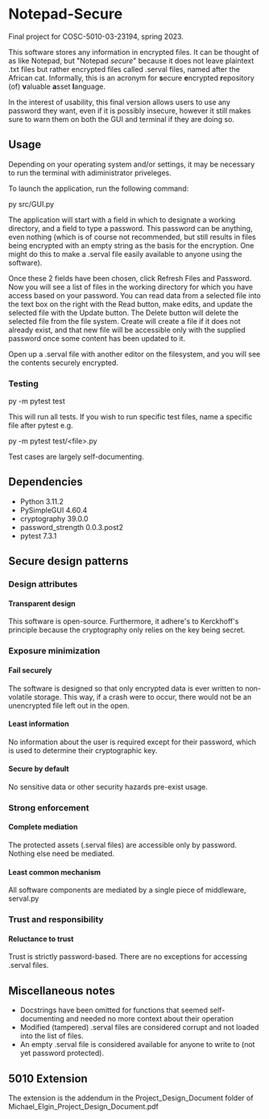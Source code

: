 # Notepad-Secure

Final project for COSC-5010-03-23194, spring 2023.

This software stores any information in encrypted files. It can be thought of as like Notepad, but "Notepad *secure*" because
it does not leave plaintext .txt files but rather encrypted files called .serval files, named after the African cat. Informally, this is an acronym for
**s**ecure **e**ncrypted **r**epository (of) **v**aluable **a**sset **l**anguage.

In the interest of usability, this final version allows users to use any password they want, even if it is possibly insecure,
however it still makes sure to warn them on both the GUI and terminal if they are doing so.

## Usage

Depending on your operating system and/or settings, it may be necessary to run the terminal with adiministrator priveleges.

To launch the application, run the following command:

py src/GUI.py

The application will start with a field in which to designate a working directory, and a field to type a password.
This password can be anything, even nothing (which is of course not recommended, but still results in files being
encrypted with an empty string as the basis for the encryption. One might do this to make a .serval file easily
available to anyone using the software).

Once these 2 fields have been chosen, click Refresh Files and Password. Now you will see a list of files in the working
directory for which you have access based on your password. You can read data from a selected file into the text box on the
right with the Read button, make edits, and update the selected file with the Update button.
The Delete button will delete the selected file from the file system. Create will create a file if it does not already exist,
and that new file will be accessible only with the supplied password once some content has been updated to it.

Open up a .serval file with another editor on the filesystem, and you will see the contents securely encrypted.

### Testing

py -m pytest test

This will run all tests. If you wish to run specific test files, name a specific file after pytest e.g.

py -m pytest test/\<file\>.py

Test cases are largely self-documenting.

## Dependencies

- Python 3.11.2
- PySimpleGUI 4.60.4
- cryptography 39.0.0
- password_strength 0.0.3.post2
- pytest 7.3.1

## Secure design patterns

### Design attributes

#### Transparent design

This software is open-source. Furthermore, it adhere's to Kerckhoff's principle because the cryptography only relies on the
key being secret.

### Exposure minimization

#### Fail securely

The software is designed so that only encrypted data is ever written to non-volatile storage. This way, if a crash were
to occur, there would not be an unencrypted file left out in the open.

#### Least information

No information about the user is required except for their password, which is used to determine their cryptographic key.

#### Secure by default

No sensitive data or other security hazards pre-exist usage.

### Strong enforcement

#### Complete mediation

The protected assets (.serval files) are accessible only by password. Nothing else need be mediated.

#### Least common mechanism

All software components are mediated by a single piece of middleware, serval.py

### Trust and responsibility

#### Reluctance to trust

Trust is strictly password-based. There are no exceptions for accessing .serval files.

## Miscellaneous notes

- Docstrings have been omitted for functions that seemed self-documenting and needed no more context about their operation
- Modified (tampered) .serval files are considered corrupt and not loaded into the list of files.
- An empty .serval file is considered available for anyone to write to (not yet password protected).

## 5010 Extension

The extension is the addendum in the Project_Design_Document folder of Michael_Elgin_Project_Design_Document.pdf
